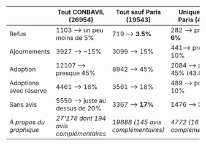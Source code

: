 |                         | Tout CONBAVIL (26954)                  | Tout sauf Paris (19543)            | Uniquement Paris (4756)          |
| ----------------------- | -------------------------------------- | ---------------------------------- | -------------------------------- |
| Refus                   | 1103 --> un peu moins de 5%            | 719  --> **3.5%**                  | 282  --> presque **6%**          |
| Ajournements            | 3927 --> ~15%                          | 3099  --> 15%                      | 441--> près de 10%               |
| Adoption                | 12107  --> presque 45%                 | 8942  --> 45%                      | 2084 --> près de 45% (43.8)      |
| Adoptions avec réserve  | 4461  --> 16%                          | 3561  --> 18%                      | 489 --> poil + que 10%           |
| Sans avis               | 5550  --> juste au dessus de 20%       | 3367 --> **17%**                   | 1476   --> **31%**               |
| *À propos du graphique* | *27'178 dont 194 avis complémentaires* | *19688 (145 avis complémentaires)* | *4772 (16 avis complémentaires)* |